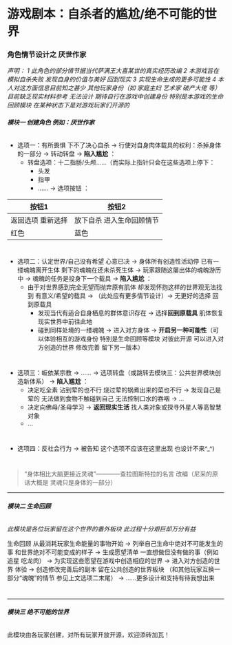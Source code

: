 # 游戏剧本：自杀者的尴尬/绝不可能的世界
### 角色情节设计之 厌世作家


*声明：
1 此角色的部分情节据当代萨满王大喜某世的真实经历改编 
2 本游戏旨在模拟自杀失败 发现自身的价值与美好 回到现实 
3 实现生命生成的更多可能性
4 本人对这方面信息目前知之甚少 其他玩家身份（如 家庭主妇 艺术家 破产大佬 等）目前缺乏现实材料参考 无法设计 期待自行在游戏中创建身份 特别是本游戏的生命回顾模块 在某种状态下是对游戏玩家们开源的*


###### **模块一   创建角色 例如：厌世作家**

- 选项一：有所畏惧 下不了决心自杀 → 行使对自身肉体载具的权利：杀掉身体的一部分 →  转动转盘 → **陷入尴尬** ：
  - 转盘选项：十二指肠/头颅......（而实际上指针只会在这些选项上停下：
    - 头发
    - 指甲
    - ......
 → 选项按钮 ：

| 按钮1 | 按钮2 | 
| ------ | ------ | 
|返回选项 重新选择|放下自杀 进入生命回顾情节|
|红色|蓝色|
#
- 选项二：认定世界/自己没有希望 心意已决 → 身体所有创造性活动停 已有一缕魂魄离开生体 剩下的魂魄在还未杀死生体 → 玩家跟随这屡出体的魂魄游历中  → 魂魄的任务是投身下一个载具 →  **陷入尴尬** ：
  - 由于对世界感到完全无望而抛弃原有肌体 却发现怀抱这样的世界观无法找到 有意义/希望的载具  → （此处应有更多情节设计）→ 无更好的选择 回到原载具
    - 发现当代有适合自身栖息的群体意识存在 → 选择**回到原载具** 肌体恢复 现实世界中前往此地
    - 碰到同样处境的一缕魂魄 → 进入对方身体  → **开启另一种可能性**（可以体验相互的游戏身份 特别是生命回顾等模块 对彼此开源 可以进入对方创造的世界 修改完善 留下另一版本）
#
- 选项三：皈依某宗教 → ...... → 选项转盘（或跳转去模块三：公共世界模块创造新体系）  → **陷入尴尬** ：
    - 决定吃全素 沾到荤的也不行 烧过荤的锅煮出来的菜也不行 → 发现自己是荤的 无法做到食物不触碰到自己 无法控制口水的吞咽 → ...
    - 决定向佛母/圣母学习 → **返回现实生活** 找人类对象或探寻外星人等高智慧对象
    - ...
#
- 选项四：反社会行为 → 被告知 这个选项不应该在这里出现 也设计不来^_^)

#



> “身体相比大脑更接近灵魂”————查拉图斯特拉的名言 改编（尼采的原话大概是 灵魂只是身体的一部分）
***
###### **模块二     生命回顾** 
*此模块是各位玩家留在这个世界的番外板块  此过程十分艰巨却万分有益*

生命回顾 从最消耗玩家生命能量的事物开始 → 列举自己生命中绝对不可能发生的事 和世界绝对不可能变成的样子 → 生成愿望清单 一直想做但没有做的事（例如 追星 吃龙肉） → 为实现这些愿望在游戏中创造相应的世界 → 进入对方创造的世界 体验 → 创造修改完善后的副本 留在公共创造的世界板块  （和其他玩家互换一部分“魂魄”的情节 参见上文选项二末尾） → ......更多设计和支持有待我想出来 
#

***
###### **模块三     绝不可能的世界** 

此模块由各玩家创建，对所有玩家开放开源，欢迎添砖加瓦！



